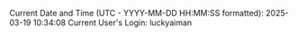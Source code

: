 Current Date and Time (UTC - YYYY-MM-DD HH:MM:SS formatted): 2025-03-19 10:34:08
Current User's Login: luckyaiman
